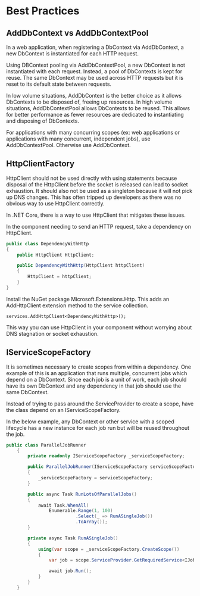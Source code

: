 # Best Practices

## AddDbContext vs AddDbContextPool

In a web application, when registering a DbContext via AddDbContext, a new DbContext is instantiated for each HTTP request.

Using DBContext pooling via AddDbContextPool, a new DbContext is not instantiated with each request. Instead, a pool of DbContexts is kept for reuse. The same DbContext may be used across HTTP requests but it is reset to its default state between requests.

In low volume situations, AddDbContext is the better choice as it allows DbContexts to be disposed of, freeing up resources. In high volume situations, AddDbContextPool allows DbContexts to be reused. This allows for better performance as fewer resources are dedicated to instantiating and disposing of DbContexts.

For applications with many concurring scopes (ex: web applications or applications with many concurrent, independent jobs), use AddDbContextPool. Otherwise use AddDbContext.

## HttpClientFactory

HttpClient should not be used directly with using statements because disposal of the HttpClient before the socket is released can lead to socket exhaustion. It should also not be used as a singleton because it will not pick up DNS changes. This has often tripped up developers as there was no obvious way to use HttpClient correctly.

In .NET Core, there is a way to use HttpClient that mitigates these issues.

In the component needing to send an HTTP request, take a dependency on HttpClient.

```cs
public class DependencyWithHttp
{
    public HttpClient HttpClient;

    public DependencyWithHttp(HttpClient httpClient)
    {
        HttpClient = httpClient;
    }
}
```

Install the NuGet package Microsoft.Extensions.Http. This adds an AddHttpClient extension method to the service collection.

```
services.AddHttpClient<DependencyWithHttp>();
```

This way you can use HttpClient in your component without worrying about DNS stagnation or socket exhaustion.

## IServiceScopeFactory

It is sometimes necessary to create scopes from within a dependency. One example of this is an application that runs multiple, concurrent jobs which depend on a DbContext. Since each job is a unit of work, each job should have its own DbContext and any dependency in that job should use the same DbContext.

Instead of trying to pass around the ServiceProvider to create a scope, have the class depend on an IServiceScopeFactory.

In the below example, any DbContext or other service with a scoped lifecycle has a new instance for each job run but will be reused throughout the job.

```cs
public class ParallelJobRunner
    {
        private readonly IServiceScopeFactory _serviceScopeFactory;

        public ParallelJobRunner(IServiceScopeFactory serviceScopeFactory)
        {
            _serviceScopeFactory = serviceScopeFactory;
        }

        public async Task RunLotsOfParallelJobs()
        {
            await Task.WhenAll(
                Enumerable.Range(1, 100)
                          .Select(_ => RunASingleJob())
                          .ToArray());
        }

        private async Task RunASingleJob()
        {
            using(var scope = _serviceScopeFactory.CreateScope())
            {
                var job = scope.ServiceProvider.GetRequiredService<IJob>();

                await job.Run();
            }
        }
    }
```
